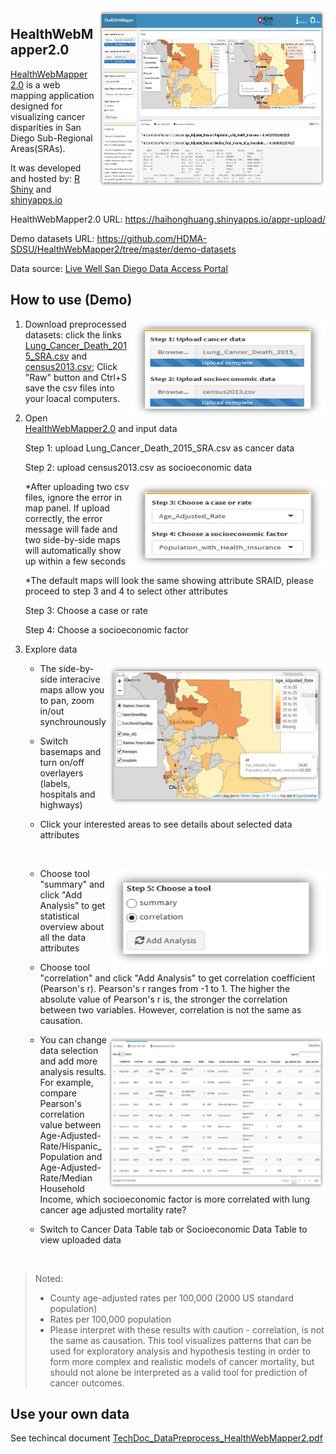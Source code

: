 <img src="imgs/HealthWebMapper2.png" width=364 height=288 align="right"/>

## HealthWebMapper2.0

[HealthWebMapper 2.0](https://haihonghuang.shinyapps.io/appr-upload/) is a web mapping application designed for visualizing cancer disparities in San Diego Sub-Regional Areas(SRAs). 

It was developed and hosted by: [R Shiny](https://shiny.rstudio.com/) and [shinyapps.io](https://www.shinyapps.io/)

HealthWebMapper2.0 URL: https://haihonghuang.shinyapps.io/appr-upload/

Demo datasets URL: https://github.com/HDMA-SDSU/HealthWebMapper2/tree/master/demo-datasets

Data source: [Live Well San Diego Data Access Portal](https://data.livewellsd.org/)


## How to use (Demo)
<img src="imgs/upload-panel.png" width=312 height=160 align="right"/>

1. Download preprocessed datasets: click the links [Lung_Cancer_Death_2015_SRA.csv](https://github.com/HDMA-SDSU/HealthWebMapper2/blob/master/demo-datasets/cancer_data/Lung_Cancer_Death_2015_SRA.csv) and [census2013.csv](https://github.com/HDMA-SDSU/HealthWebMapper2/blob/master/demo-datasets/socioeconomic%26demographic_data/census2013.csv); Click "Raw" button and Ctrl+S save the csv files into your loacal computers. 

2. Open [HealthWebMapper2.0](https://haihonghuang.shinyapps.io/appr-upload/) and input data    
    
   Step 1: upload Lung_Cancer_Death_2015_SRA.csv as cancer data   
   
   Step 2: upload census2013.csv as socioeconomic data
   
   <img src="imgs/selection-panel.png" width=312 height=140 align="right"/>     
   
   *After uploading two csv files, ignore the error in map panel. If upload correctly, the error message will fade and two side-by-side maps will automatically show up within a few seconds
   
   *The default maps will look the same showing attribute SRAID, please proceed to step 3 and 4 to select other attributes
           
   Step 3: Choose a case or rate
   
   Step 4: Choose a socioeconomic factor

3. Explore data
   
   <img src="imgs/map.png" width=350 height=230 align="right"/>
   
   * The side-by-side interacive maps allow you to pan, zoom in/out synchrounously
   
   * Switch basemaps and turn on/off overlayers (labels, hospitals and highways)
   
   * Click your interested areas to see details about selected data attributes
   
   &nbsp; 
 
   <img src="imgs/tool.png" width=350 height=160 align="right"/>  
   
   * Choose tool "summary" and click "Add Analysis" to get statistical overview about all the data attributes
   
   * Choose tool "correlation" and click "Add Analysis" to get correlation coefficient (Pearson's r). Pearson's r ranges from -1 to 1. The higher the absolute value of Pearson's r is, the stronger the correlation between two variables. However, correlation is not the same as causation.
   
   <img src="imgs/table-tab.png" width=350 height=250 align="right"/>  
   
   * You can change data selection and add more analysis results. For example, compare Pearson's correlation value between Age-Adjusted-Rate/Hispanic_Population and Age-Adjusted-Rate/Median Household Income, which socioeconomic factor is more correlated with lung cancer age adjusted mortality rate?
   
   * Switch to Cancer Data Table tab or Socioeconomic Data Table to view uploaded data
 
&nbsp;

> Noted:
>* County age-adjusted rates per 100,000 (2000 US standard population)    
>* Rates per 100,000 population
>* Please interpret with these results with caution - correlation, is not the same as causation. This tool visualizes patterns that can be used for exploratory analysis and hypothesis testing in order to form more complex and realistic models of cancer mortality, but should not alone be interpreted as a valid tool for prediction of cancer outcomes.

## Use your own data

See techincal document [TechDoc_DataPreprocess_HealthWebMapper2.pdf]()

